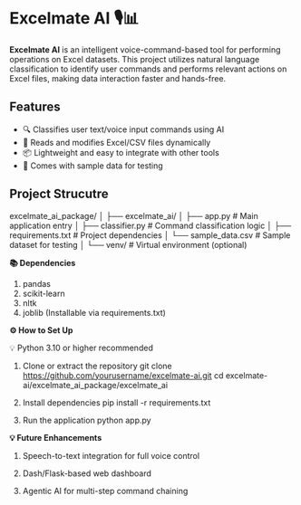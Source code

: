 # Excelmate AI 🎙️📊

**Excelmate AI** is an intelligent voice-command-based tool for performing operations on Excel datasets. This project utilizes natural language classification to identify user commands and performs relevant actions on Excel files, making data interaction faster and hands-free.

##  Features

- 🔍 Classifies user text/voice input commands using AI
- 🧾 Reads and modifies Excel/CSV files dynamically
- 📦 Lightweight and easy to integrate with other tools
- 🧪 Comes with sample data for testing

## Project Strucutre

excelmate_ai_package/
│
├── excelmate_ai/
│   ├── app.py               # Main application entry
│   ├── classifier.py        # Command classification logic
│   ├── requirements.txt     # Project dependencies
│   └── sample_data.csv      # Sample dataset for testing
│
└── venv/                    # Virtual environment (optional)

**📚 Dependencies**

1. pandas
2. scikit-learn
3. nltk
4. joblib
(Installable via requirements.txt)

**⚙️ How to Set Up**

💡 Python 3.10 or higher recommended

1. Clone or extract the repository
   git clone https://github.com/yourusername/excelmate-ai.git
   cd excelmate-ai/excelmate_ai_package/excelmate_ai

2. Install dependencies
    pip install -r requirements.txt

3. Run the application
    python app.py

**💡 Future Enhancements**

1. Speech-to-text integration for full voice control

2. Dash/Flask-based web dashboard

3. Agentic AI for multi-step command chaining

